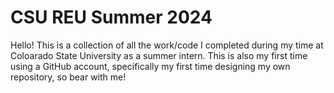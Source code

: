 # CSU REU Summer 2024
Hello! This is a collection of all the work/code I completed during my time at Coloarado State University as a summer intern. This is also my first time using a GitHub account, specifically my first time designing my own repository, so bear with me!
